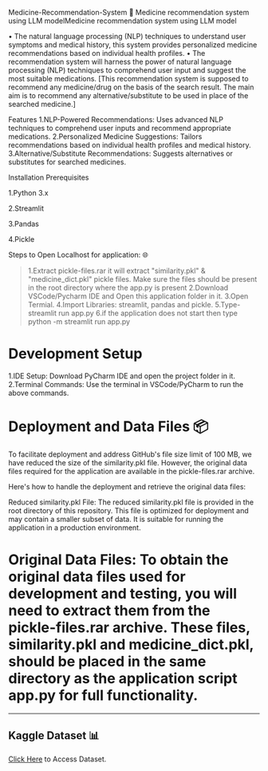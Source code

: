 Medicine-Recommendation-System 💊
Medicine recommendation system using LLM modelMedicine recommendation system using LLM model

• The natural language processing (NLP) techniques to understand user symptoms and medical history, this system provides personalized medicine recommendations based on individual health profiles. • The recommendation system will harness the power of natural language processing (NLP) techniques to comprehend user input and suggest the most suitable medications. [This recommendation system is supposed to recommend any medicine/drug on the basis of the search result. The main aim is to recommend any alternative/substitute to be used in place of the searched medicine.]

Features
1.NLP-Powered Recommendations: Uses advanced NLP techniques to comprehend user inputs and recommend appropriate medications. 2.Personalized Medicine Suggestions: Tailors recommendations based on individual health profiles and medical history. 3.Alternative/Substitute Recommendations: Suggests alternatives or substitutes for searched medicines.

Installation
Prerequisites

1.Python 3.x

2.Streamlit

3.Pandas

4.Pickle

Steps to Open Localhost for application: 🌐
>1.Extract pickle-files.rar it will extract "similarity.pkl" & "medicine_dict.pkl" pickle files. Make sure the files should be present in the root directory where the app.py is present
>2.Download VSCode/Pycharm IDE and Open this application folder in it.
>3.Open Termial.
>4.Import Libraries: streamlit, pandas and pickle.
>5.Type- streamlit run app.py
>6.if the application does not start then type python -m streamlit run app.py
# Development Setup
1.IDE Setup: Download PyCharm IDE and open the project folder in it.
2.Terminal Commands: Use the terminal in VSCode/PyCharm to run the above commands.

# Deployment and Data Files 📦
To facilitate deployment and address GitHub's file size limit of 100 MB, we have reduced the size of the similarity.pkl file. However, the original data files required for the application are available in the pickle-files.rar archive.

Here's how to handle the deployment and retrieve the original data files:

Reduced similarity.pkl File: The reduced similarity.pkl file is provided in the root directory of this repository. This file is optimized for deployment and may contain a smaller subset of data. It is suitable for running the application in a production environment.

# Original Data Files: To obtain the original data files used for development and testing, you will need to extract them from the pickle-files.rar archive. These files, similarity.pkl and medicine_dict.pkl, should be placed in the same directory as the application script app.py for full functionality.
---
## Kaggle Dataset 📊
[Click Here](https://www.kaggle.com/code/mpwolke/medicine-recommendation/data "Kaggle Site")  to Access Dataset.


